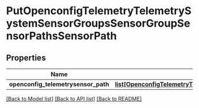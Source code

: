 # PutOpenconfigTelemetryTelemetrySystemSensorGroupsSensorGroupSensorPathsSensorPath

## Properties
Name | Type | Description | Notes
------------ | ------------- | ------------- | -------------
**openconfig_telemetrysensor_path** | [**list[OpenconfigTelemetryTelemetrySystemOpenconfigtelemetrytelemetrysystemSensorgroupsSensorpathsSensorpath]**](OpenconfigTelemetryTelemetrySystemOpenconfigtelemetrytelemetrysystemSensorgroupsSensorpathsSensorpath.md) |  | [optional] 

[[Back to Model list]](../README.md#documentation-for-models) [[Back to API list]](../README.md#documentation-for-api-endpoints) [[Back to README]](../README.md)


